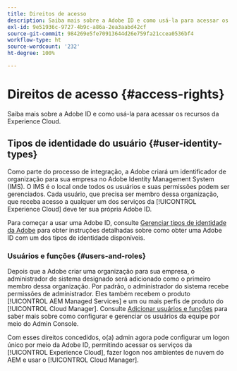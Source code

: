 ```yaml
---
title: Direitos de acesso
description: Saiba mais sobre a Adobe ID e como usá-la para acessar os recursos da Experience Cloud.
exl-id: 9e51936c-9727-4b9c-a86a-2ea3aabd42cf
source-git-commit: 984269e5fe70913644d26e759fa21ccea0536bf4
workflow-type: ht
source-wordcount: '232'
ht-degree: 100%

---
```



# Direitos de acesso {#access-rights}

Saiba mais sobre a Adobe ID e como usá-la para acessar os recursos da Experience Cloud.

## Tipos de identidade do usuário {#user-identity-types}

Como parte do processo de integração, a Adobe criará um identificador de organização para sua empresa no Adobe Identity Management System (IMS). O IMS é o local onde todos os usuários e suas permissões podem ser gerenciados. Cada usuário, que precisa ser membro dessa organização, que receba acesso a qualquer um dos serviços da [!UICONTROL Experience Cloud] deve ter sua própria Adobe ID.

Para começar a usar uma Adobe ID, consulte [Gerenciar tipos de identidade da Adobe](https://helpx.adobe.com/br/enterprise/using/identity.html) para obter instruções detalhadas sobre como obter uma Adobe ID com um dos tipos de identidade disponíveis.

### Usuários e funções {#users-and-roles}

Depois que a Adobe criar uma organização para sua empresa, o administrador de sistema designado será adicionado como o primeiro membro dessa organização. Por padrão, o administrador do sistema recebe permissões de administrador. Eles também recebem o produto [!UICONTROL AEM Managed Services] e um ou mais perfis de produto do [!UICONTROL Cloud Manager]. Consulte [Adicionar usuários e funções](/help/requirements/users-and-roles.md) para saber mais sobre como configurar e gerenciar os usuários da equipe por meio do Admin Console.

Com esses direitos concedidos, o(a) admin agora pode configurar um logon único por meio da Adobe ID, permitindo acessar os serviços da [!UICONTROL Experience Cloud], fazer logon nos ambientes de nuvem do AEM e usar o [!UICONTROL Cloud Manager].
